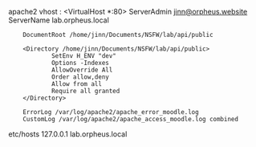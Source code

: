 apache2 vhost : 
<VirtualHost *:80>
        ServerAdmin jinn@orpheus.website
        ServerName lab.orpheus.local

        DocumentRoot /home/jinn/Documents/NSFW/lab/api/public

        <Directory /home/jinn/Documents/NSFW/lab/api/public>
                SetEnv H_ENV "dev"
                Options -Indexes
                AllowOverride All
                Order allow,deny
                Allow from all
                Require all granted
        </Directory>

        ErrorLog /var/log/apache2/apache_error_moodle.log
        CustomLog /var/log/apache2/apache_access_moodle.log combined
</VirtualHost>

etc/hosts
127.0.0.1       lab.orpheus.local

